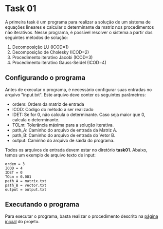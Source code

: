 # Task 01

A primeira task é um programa para realizar a solução de um sistema de equações lineares e calcular o determinante da matriz nos procedimentos não iterativos. Nesse programa, é possível resolver o sistema a partir dos seguintes métodos de solução:

1. Decomposição LU (ICOD=1)
2. Decomposição de Cholesky (ICOD=2)
3. Procedimento iterativo Jacobi (ICOD=3)
4. Procedimento iterativo Gauss-Seidel (ICOD=4)

## Configurando o programa

Antes de executar o programa, é necessário configurar suas entradas no arquivo "input.txt". Este arquivo deve conter os seguintes parâmetros:

- ordem: Ordem da matriz de entrada
- ICOD: Código do método a ser realizado
- IDET: Se for 0, não calcula o determinante. Caso seja maior que 0, calcula o determinante.
- TOLm: Tolerância máxima para a solução iterativa.
- path_A: Caminho do arquivo de entrada da Matriz A.
- path_B: Caminho do arquivo de entrada do Vetor B.
- output: Caminho do arquivo de saída do programa.

Todos os arquivos de entrada devem estar no diretório <b>task01</b>. Abaixo, temos um exemplo de arquivo texto de input:
```
ordem = 3
ICOD = 4
IDET = 0
TOLm = 0.001
path_A = matrix.txt
path_B = vector.txt
output = output.txt
```

## Executando o programa

Para executar o programa, basta realizar o procedimento descrito na [página inicial](../README.md) do projeto.

